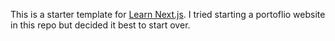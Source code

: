 This is a starter template for [Learn Next.js](https://nextjs.org/learn). I tried starting a portoflio website in this repo but decided it best to start over.
